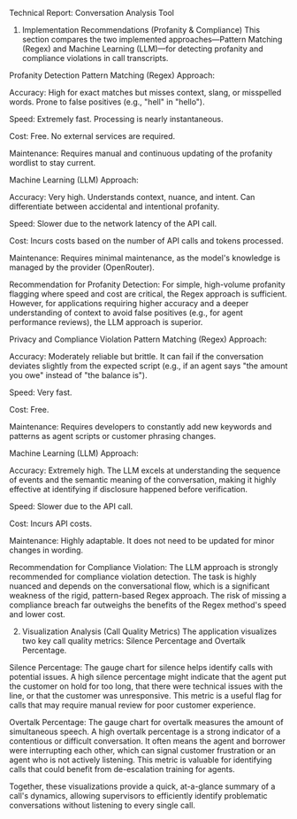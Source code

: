 Technical Report: Conversation Analysis Tool
1. Implementation Recommendations (Profanity & Compliance)
This section compares the two implemented approaches—Pattern Matching (Regex) and Machine Learning (LLM)—for detecting profanity and compliance violations in call transcripts.

Profanity Detection
Pattern Matching (Regex) Approach:

Accuracy: High for exact matches but misses context, slang, or misspelled words. Prone to false positives (e.g., "hell" in "hello").

Speed: Extremely fast. Processing is nearly instantaneous.

Cost: Free. No external services are required.

Maintenance: Requires manual and continuous updating of the profanity wordlist to stay current.

Machine Learning (LLM) Approach:

Accuracy: Very high. Understands context, nuance, and intent. Can differentiate between accidental and intentional profanity.

Speed: Slower due to the network latency of the API call.

Cost: Incurs costs based on the number of API calls and tokens processed.

Maintenance: Requires minimal maintenance, as the model's knowledge is managed by the provider (OpenRouter).

Recommendation for Profanity Detection:
For simple, high-volume profanity flagging where speed and cost are critical, the Regex approach is sufficient. However, for applications requiring higher accuracy and a deeper understanding of context to avoid false positives (e.g., for agent performance reviews), the LLM approach is superior.

Privacy and Compliance Violation
Pattern Matching (Regex) Approach:

Accuracy: Moderately reliable but brittle. It can fail if the conversation deviates slightly from the expected script (e.g., if an agent says "the amount you owe" instead of "the balance is").

Speed: Very fast.

Cost: Free.

Maintenance: Requires developers to constantly add new keywords and patterns as agent scripts or customer phrasing changes.

Machine Learning (LLM) Approach:

Accuracy: Extremely high. The LLM excels at understanding the sequence of events and the semantic meaning of the conversation, making it highly effective at identifying if disclosure happened before verification.

Speed: Slower due to the API call.

Cost: Incurs API costs.

Maintenance: Highly adaptable. It does not need to be updated for minor changes in wording.

Recommendation for Compliance Violation:
The LLM approach is strongly recommended for compliance violation detection. The task is highly nuanced and depends on the conversational flow, which is a significant weakness of the rigid, pattern-based Regex approach. The risk of missing a compliance breach far outweighs the benefits of the Regex method's speed and lower cost.

2. Visualization Analysis (Call Quality Metrics)
The application visualizes two key call quality metrics: Silence Percentage and Overtalk Percentage.

Silence Percentage: The gauge chart for silence helps identify calls with potential issues. A high silence percentage might indicate that the agent put the customer on hold for too long, that there were technical issues with the line, or that the customer was unresponsive. This metric is a useful flag for calls that may require manual review for poor customer experience.

Overtalk Percentage: The gauge chart for overtalk measures the amount of simultaneous speech. A high overtalk percentage is a strong indicator of a contentious or difficult conversation. It often means the agent and borrower were interrupting each other, which can signal customer frustration or an agent who is not actively listening. This metric is valuable for identifying calls that could benefit from de-escalation training for agents.

Together, these visualizations provide a quick, at-a-glance summary of a call's dynamics, allowing supervisors to efficiently identify problematic conversations without listening to every single call.